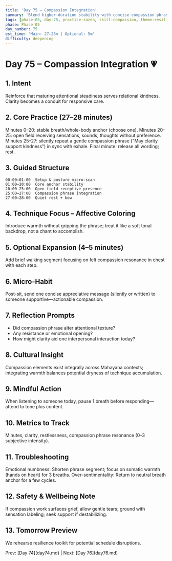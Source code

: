 ```yaml
---
title: 'Day 75 – Compassion Integration'
summary: 'Blend higher-duration stability with concise compassion phrase to balance clarity and warmth.'
tags: [phase-05, day-75, practice:zazen, skill:compassion, theme:resilience]
phase: Phase 05
day_number: 75
est_time: 'Main: 27–28m | Optional: 5m'
difficulty: deepening
---
```


# Day 75 – Compassion Integration :heartpulse:

## 1. Intent

Reinforce that maturing attentional steadiness serves relational kindness. Clarity becomes a conduit for responsive care.

## 2. Core Practice (27–28 minutes)

Minutes 0–20: stable breath/whole-body anchor (choose one). Minutes 20–25: open field receiving sensations, sounds, thoughts without preference. Minutes 25–27: silently repeat a gentle compassion phrase ("May clarity support kindness") in sync with exhale. Final minute: release all wording; rest.

## 3. Guided Structure

```text
00:00–01:00  Setup & posture micro-scan
01:00–20:00  Core anchor stability
20:00–25:00  Open field receptive presence
25:00–27:00  Compassion phrase integration
27:00–28:00  Quiet rest + bow
```

## 4. Technique Focus – Affective Coloring

Introduce warmth without gripping the phrase; treat it like a soft tonal backdrop, not a chant to accomplish.

## 5. Optional Expansion (4–5 minutes)

Add brief walking segment focusing on felt compassion resonance in chest with each step.

## 6. Micro-Habit

Post-sit, send one concise appreciative message (silently or written) to someone supportive—actionable compassion.

## 7. Reflection Prompts

-   Did compassion phrase alter attentional texture?
-   Any resistance or emotional opening?
-   How might clarity aid one interpersonal interaction today?

## 8. Cultural Insight

Compassion elements exist integrally across Mahayana contexts; integrating warmth balances potential dryness of technique accumulation.

## 9. Mindful Action

When listening to someone today, pause 1 breath before responding—attend to tone plus content.

## 10. Metrics to Track

Minutes, clarity, restlessness, compassion phrase resonance (0–3 subjective intensity).

## 11. Troubleshooting

Emotional numbness: Shorten phrase segment; focus on somatic warmth (hands on heart) for 3 breaths. Over-sentimentality: Return to neutral breath anchor for a few cycles.

## 12. Safety & Wellbeing Note

If compassion work surfaces grief, allow gentle tears; ground with sensation labeling; seek support if destabilizing.

## 13. Tomorrow Preview

We rehearse resilience toolkit for potential schedule disruptions.

<div class="day-nav">Prev: [Day 74](day74.md) | Next: [Day 76](day76.md)</div>
